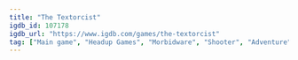 ```yaml
---
title: "The Textorcist"
igdb_id: 107178
igdb_url: "https://www.igdb.com/games/the-textorcist"
tag: ["Main game", "Headup Games", "Morbidware", "Shooter", "Adventure", "Indie", "Single player", "Bird view / Isometric", "Action"]
---
```

